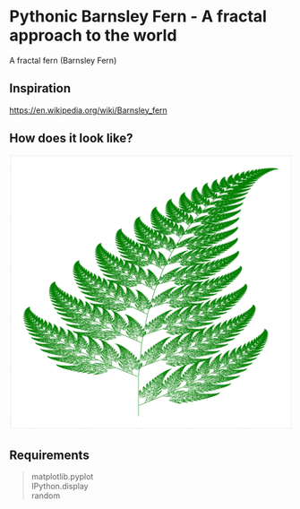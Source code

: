 # Pythonic Barnsley Fern - A fractal approach to the world

A fractal fern (Barnsley Fern)

## Inspiration
https://en.wikipedia.org/wiki/Barnsley_fern

## How does it look like?
![fractal_fern](output_6_1.png)

## Requirements
> matplotlib.pyplot <br>
> IPython.display <br>
> random <br>

